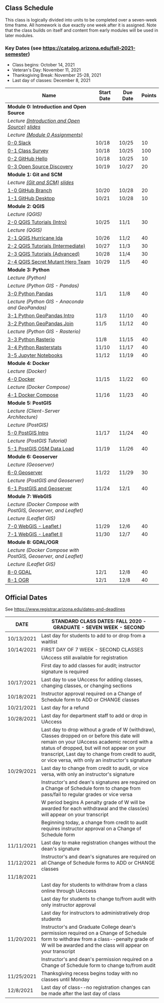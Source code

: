 
## Class Schedule

This class is logically divided into units to be completed over a seven-week time frame. All homework is due exactly one week after it is assigned. Note that the class builds on itself and content from early modules will be used in later modules.

### Key Dates (see https://catalog.arizona.edu/fall-2021-semester)
- Class begins: October 14, 2021
- Veteran's Day: November 11, 2021
- Thanksgiving Break: November 25-28, 2021
- Last day of classes:  December 8, 2021

|  **Name** | **Start Date** | **Due Date** | **Points** |
| --- | --- | --- | --- |
|  **Module 0: Introduction and Open Source** |  |  |  |
|  _Lecture [(Introduction and Open Source)](https://arizona.hosted.panopto.com/Panopto/Pages/Viewer.aspx?id=04cc21d5-9af4-4a82-aecf-adb6013f6654) [slides](https://docs.google.com/presentation/d/1FGNTisqx0IPc5MA2D1MSbp9G2RGPgNRWU0akR91QVAs/edit?usp=sharing)_ |  |  |  |
|  _Lecture [(Module 0 Assignments)](https://arizona.hosted.panopto.com/Panopto/Pages/Viewer.aspx?id=9fc4f48b-d92c-4e88-b50a-adb6015c4e8d)_ |  |  |  |
|  [0-0 Slack](https://classroom.github.com/a/qZ3g_NFJ) | 10/18 | 10/25 | 10 |
|  [0-1 Class Survey](https://classroom.github.com/a/5Zlm-FCi) | 10/18 | 10/25 | 100 |
|  [0-2 GitHub Hello](https://classroom.github.com/a/IIlfr4O1) | 10/18 | 10/25 | 10 |
|  [0-3 Open Source Discovery](https://classroom.github.com/a/yCQXUlSo) | 10/19 | 10/27 | 20 |
|  **Module 1: Git and SCM** |  |  |  |
|  _Lecture [(Git and SCM)](https://arizona.hosted.panopto.com/Panopto/Pages/Viewer.aspx?id=d3b504fb-e46c-4e5b-8fea-adb700515188) [slides](https://docs.google.com/presentation/d/1FyhN4Zb7QYgusHxbhNjKpusEC9mP6_7Q_BpCo34AH8g/edit?usp=sharing)_ |  |  |  |
|  [1-0 GitHub Branch](https://classroom.github.com/a/39Hsnkkf) | 10/20 | 10/28 | 20 |
|  [1-1 GitHub Desktop](https://classroom.github.com/a/L8_n_Awz) | 10/21 | 10/28 | 10 |
|  **Module 2: QGIS** |  |  |  |
|  _Lecture (QGIS)_ |  |  |  |
|  [2-0 QGIS Tutorials (Intro)](https://classroom.github.com/a/jT5JEYGE) | 10/25 | 11/1 | 30 |
|  _Lecture (QGIS)_ |  |  |  |
|  [2-1 QGIS Hurricane Ida](https://classroom.github.com/a/tAQR7TOZ) | 10/26 | 11/2 | 40 |
|  [2-2 QGIS Tutorials (Intermediate)](https://classroom.github.com/a/lptNxvrc) | 10/27 | 11/3 | 30 |
|  [2-3 QGIS Tutorials (Advanced)](https://classroom.github.com/a/Dvb93Udc) | 10/28 | 11/4 | 30 |
|  [2-4 QGIS Secret Mutant Hero Team](https://classroom.github.com/a/Bii9aMCr) | 10/29 | 11/5 | 40 |
|  **Module 3: Python** |  |  |  |
|  _Lecture (Python)_ |  |  |  |
|  _Lecture (Python GIS - Pandas)_ |  |  |  |
|  [3-0 Python Pandas](https://classroom.github.com/a/fVcakB78) | 11/1 | 11/8 | 40 |
|  _Lecture (Python GIS - Anaconda and GeoPandas)_ |  |  |  |
|  [3-1 Python GeoPandas Intro](https://classroom.github.com/a/qqkd4P50) | 11/3 | 11/10 | 40 |
|  [3-2 Python GeoPandas Join](https://classroom.github.com/a/vqDR8c7B) | 11/5 | 11/12 | 40 |
|  _Lecture (Python GIS - Rasterio)_ |  |  |  |
|  [3-3 Python Rasterio](https://classroom.github.com/a/hDxhv9rG) | 11/8 | 11/15 | 40 |
|  [3-4 Python Rasterstats](https://classroom.github.com/a/E_NHA4KC) | 11/10 | 11/17 | 40 |
|  [3-5 Jupyter Notebooks](https://classroom.github.com/a/mEkI3--k) | 11/12 | 11/19 | 40 |
|  **Module 4: Docker** |  |  |  |
|  _Lecture (Docker)_ |  |  |  |
|  [4-0 Docker](https://classroom.github.com/a/l2XkkM4R) | 11/15 | 11/22 | 60 |
|  _Lecture (Docker Compose)_ |  |  |  |
|  [4-1 Docker Compose](https://classroom.github.com/a/HHJt938Z) | 11/16 | 11/23 | 40 |
|  **Module 5: PostGIS** |  |  |  |
|  _Lecture (Client-Server Architecture)_ |  |  |  |
|  _Lecture (PostGIS)_ |  |  |  |
|  [5-0 PostGIS Intro](https://classroom.github.com/a/KdNl_bmO) | 11/17 | 11/24 | 40 |
|  _Lecture (PostGIS Tutorial)_ |  |  |  |
|  [5-1 PostGIS OSM Data Load](https://classroom.github.com/a/BnBclPzj) | 11/19 | 11/26 | 40 |
|  **Module 6: Geoserver** |  |  |  |
|  _Lecture (Geoserver)_ |  |  |  |
|  [6-0 Geoserver](https://classroom.github.com/a/uYSYVSu6) | 11/22 | 11/29 | 30 |
|  _Lecture (PostGIS and Geoserver)_ |  |  |  |
|  [6-1 PostGIS and Geoserver](https://classroom.github.com/a/ICp-SGYJ) | 11/24 | 12/1 | 40 |
|  **Module 7: WebGIS** |  |  |  |
|  _Lecture (Docker Compose with PostGIS, Geoserver, and Leaflet)_ |  |  |  |
|  _Lecture (Leaflet GIS)_ |  |  |  |
|  [7-0 WebGIS - Leaflet I](https://classroom.github.com/a/ZhslVqXK) | 11/29 | 12/6 | 40 |
|  [7-1 WebGIS - Leaflet II]() | 11/30 | 12/7 | 40 |
|  **Module 8: GDAL/OGR** |  |  |  |
|  _Lecture (Docker Compose with PostGIS, Geoserver, and Leaflet)_ |  |  |  |
|  _Lecture (Leaflet GIS)_ |  |  |  |
|  [8-0 GDAL]() | 12/1 | 12/8 | 40 |
|  [8-1 OGR](K) | 12/1 | 12/8 | 40 |

## Official Dates
See https://www.registrar.arizona.edu/dates-and-deadlines

|  DATE | STANDARD CLASS DATES: FALL 2020 - GRADUATE - SEVEN WEEK - SECOND |
| --- | --- |
|  10/13/2021 | Last day for students to add to or drop from a waitlist |
|  10/14/2021 | FIRST DAY OF 7 WEEK - SECOND CLASSES |
|  | UAccess still available for registration |
|  | First day to add classes for audit; instructor signature is required |
|  10/17/2021 | Last day to use UAccess for adding classes, changing classes, or changing sections |
|  10/18/2021 | Instructor approval required on a Change of Schedule form to ADD or CHANGE classes |
|  10/21/2021 | Last day for a refund |
|  10/28/2021 | Last day for department staff to add or drop in UAccess |
|  | Last day to drop without a grade of W (withdraw),  Classes dropped on or before this date will remain on your UAccess academic record with a status of dropped, but will not appear on your transcript, Last day to change from credit to audit, or vice versa, with only an instructor's signature |
|  10/29/2021 | Last day to change from credit to audit, or vice versa, with only an instructor's signature |
|  | Instructor's and dean's signatures are required on a Change of Schedule form to change from pass/fail to regular grades or vice versa |
|  | W period begins A penalty grade of W will be awarded for each withdrawal and the class(es) will appear on your transcript |
|  | Beginning today, a change from credit to audit requires instructor approval on a Change of Schedule form |
|  11/11/2021| Last day to make registration changes without the dean's signature |
|  11/12/2021 | Instructor's and dean's signatures are required on all Change of Schedule forms to ADD or CHANGE classes |
|  11/18/2021 |  |
|  | Last day for students to withdraw from a class online through UAccess |
|  | Last day for students to change to/from audit with only instructor approval |
|  | Last day for instructors to administratively drop students |
|  11/20/2021 | Instructor's and Graduate College dean's permission required on a Change of Schedule form to withdraw from a class--penalty grade of W will be awarded and the class will appear on your transcript |
|  | Instructor's and dean's permission required on a Change of Schedule form to change to/from audit |
|  11/25/2021| Thanksgiving recess begins today with no classes until Monday |
|  12/8/2021| Last day of class--no registration changes can be made after the last day of class |
